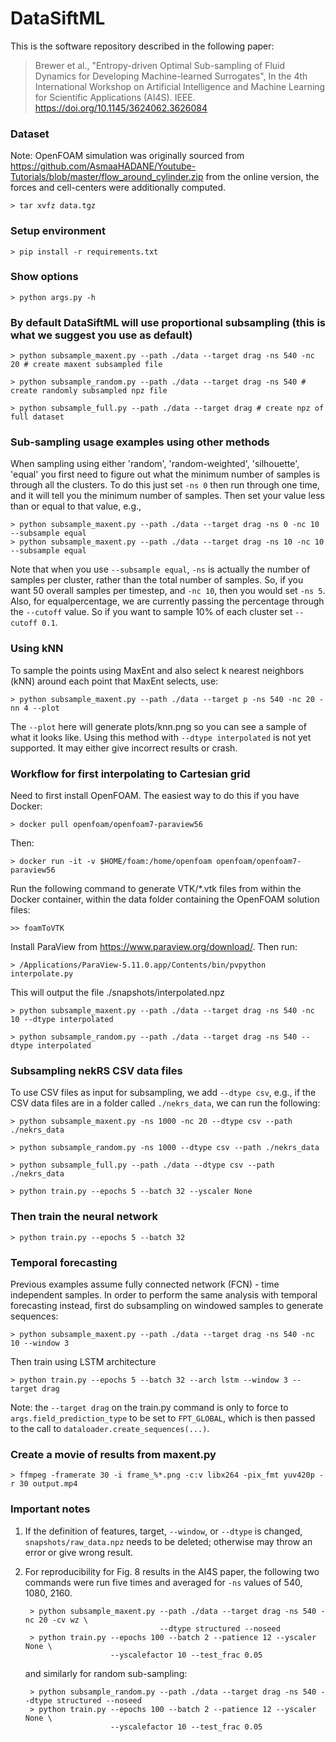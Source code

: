 # DataSiftML

This is the software repository described in the following paper:

> Brewer et al., "Entropy-driven Optimal Sub-sampling of Fluid Dynamics for Developing Machine-learned Surrogates", In the 4th International Workshop on Artificial Intelligence and Machine Learning for Scientific Applications (AI4S). IEEE. https://doi.org/10.1145/3624062.3626084

### Dataset

Note: OpenFOAM simulation was originally sourced from 
https://github.com/AsmaaHADANE/Youtube-Tutorials/blob/master/flow_around_cylinder.zip
from the online version, the forces and cell-centers were additionally computed. 

    > tar xvfz data.tgz

### Setup environment

    > pip install -r requirements.txt

### Show options

    > python args.py -h 

### By default DataSiftML will use proportional subsampling (this is what we suggest you use as default)

    > python subsample_maxent.py --path ./data --target drag -ns 540 -nc 20 # create maxent subsampled file

    > python subsample_random.py --path ./data --target drag -ns 540 # create randomly subsampled npz file

    > python subsample_full.py --path ./data --target drag # create npz of full dataset

### Sub-sampling usage examples using other methods

When sampling using either 'random', 'random-weighted', 'silhouette', 'equal' you first need to figure out what the minimum number of samples is through all the clusters. To do this just set `-ns 0` then run through one time, and it will tell you the minimum number of samples. Then set your value less than or equal to that value, e.g., 

    > python subsample_maxent.py --path ./data --target drag -ns 0 -nc 10 --subsample equal
    > python subsample_maxent.py --path ./data --target drag -ns 10 -nc 10 --subsample equal

Note that when you use `--subsample equal`, `-ns` is actually the number of samples per cluster, rather than the total number of samples. So, if you want 50 overall samples per timestep, and `-nc 10`, then you would set `-ns 5`. Also, for equalpercentage, we are currently passing the percentage through the `--cutoff` value. So if you want 
to sample 10% of each cluster set `--cutoff 0.1`.

### Using kNN

To sample the points using MaxEnt and also select k nearest neighbors (kNN) around each point that MaxEnt selects, use:

    > python subsample_maxent.py --path ./data --target p -ns 540 -nc 20 -nn 4 --plot 

The `--plot` here will generate plots/knn.png so you can see a sample of what it looks like.
Using this method with `--dtype interpolated` is not yet supported. 
It may either give incorrect results or crash.

### Workflow for first interpolating to Cartesian grid

Need to first install OpenFOAM. The easiest way to do this if you have Docker:

    > docker pull openfoam/openfoam7-paraview56

Then:

    > docker run -it -v $HOME/foam:/home/openfoam openfoam/openfoam7-paraview56

Run the following command to generate VTK/*.vtk files from within the Docker container,
within the data folder containing the OpenFOAM solution files:

    >> foamToVTK 

Install ParaView from https://www.paraview.org/download/. Then run:

    > /Applications/ParaView-5.11.0.app/Contents/bin/pvpython interpolate.py

This will output the file ./snapshots/interpolated.npz

    > python subsample_maxent.py --path ./data --target drag -ns 540 -nc 10 --dtype interpolated

    > python subsample_random.py --path ./data --target drag -ns 540 --dtype interpolated

### Subsampling nekRS CSV data files

To use CSV files as input for subsampling, we add `--dtype csv`, e.g., if the CSV data files
are in a folder called `./nekrs_data`, we can run the following:

    > python subsample_maxent.py -ns 1000 -nc 20 --dtype csv --path ./nekrs_data

    > python subsample_random.py -ns 1000 --dtype csv --path ./nekrs_data

    > python subsample_full.py --path ./data --dtype csv --path ./nekrs_data

    > python train.py --epochs 5 --batch 32 --yscaler None

### Then train the neural network

    > python train.py --epochs 5 --batch 32 

### Temporal forecasting 

Previous examples assume fully connected network (FCN) - time independent samples. 
In order to perform the same analysis with temporal forecasting instead, first do 
subsampling on windowed samples to generate sequences:

    > python subsample_maxent.py --path ./data --target drag -ns 540 -nc 10 --window 3

Then train using LSTM architecture

    > python train.py --epochs 5 --batch 32 --arch lstm --window 3 --target drag

Note: the `--target drag` on the train.py command is only to force to 
`args.field_prediction_type` to be set to `FPT_GLOBAL`, which is then passed to 
the call to `dataloader.create_sequences(...)`.

### Create a movie of results from maxent.py

    > ffmpeg -framerate 30 -i frame_%*.png -c:v libx264 -pix_fmt yuv420p -r 30 output.mp4

### Important notes

1. If the definition of features, target, `--window`, or `--dtype` is changed, `snapshots/raw_data.npz` needs to be deleted; otherwise may throw an error or give wrong result. 

2. For reproducibility for Fig. 8 results in the AI4S paper, the following two commands were run five times and averaged for `-ns` values of 540, 1080, 2160. 

        > python subsample_maxent.py --path ./data --target drag -ns 540 -nc 20 -cv wz \
                                     --dtype structured --noseed
        > python train.py --epochs 100 --batch 2 --patience 12 --yscaler None \
                          --yscalefactor 10 --test_frac 0.05

    and similarly for random sub-sampling:

        > python subsample_random.py --path ./data --target drag -ns 540 --dtype structured --noseed
        > python train.py --epochs 100 --batch 2 --patience 12 --yscaler None \
                          --yscalefactor 10 --test_frac 0.05

